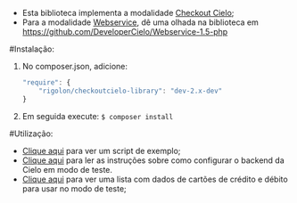 * Esta biblioteca implementa a modalidade [Checkout Cielo](http://developercielo.github.io/Checkout-Cielo/);
* Para a modalidade [Webservice](https://developercielo.github.io/Webservice-1.5/), dê uma olhada na biblioteca
em https://github.com/DeveloperCielo/Webservice-1.5-php

#Instalação:

1. No composer.json, adicione:
    ```javascript
    "require": {
        "rigolon/checkoutcielo-library": "dev-2.x-dev"
    }
    ```

2. Em seguida execute:
    `$ composer install`

#Utilização:

* [Clique aqui](https://github.com/drupalista-br/CheckoutCielo-Library/blob/2.x-dev/example.php) para ver um
script de exemplo;
* [Clique aqui](http://developercielo.github.io/Checkout-Cielo/) para ler as instruções sobre como configurar o
backend da Cielo em modo de teste.
* [Clique aqui](https://github.com/drupalista-br/CheckoutCielo-Library/blob/2.x-dev/card_numbers_for_testing.txt)
para ver uma lista com dados de cartões de crédito e débito para usar no modo de teste;
